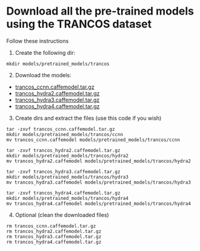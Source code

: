# Download all the pre-trained models using the TRANCOS dataset

Follow these instructions

1. Create the following dir:

```
mkdir models/pretrained_models/trancos

```

2. Download the models:
  * [trancos_ccnn.caffemodel.tar.gz](https://universidaddealcala-my.sharepoint.com/:u:/g/personal/gram_uah_es/ERdcsUU57ZFCk28lbmG16WsBDWiU71yRwgJd0kpX-RmM8g?&Download=1)
  * [trancos_hydra2.caffemodel.tar.gz](https://universidaddealcala-my.sharepoint.com/:u:/g/personal/gram_uah_es/ESiIMJj29KNEvmJX8pQVaRsBVBwB7EPoRusf6votOV-VTw?&Download=1)
  * [trancos_hydra3.caffemodel.tar.gz](https://universidaddealcala-my.sharepoint.com/:u:/g/personal/gram_uah_es/EfJZknF50eJAvJfacXf1-CQBT7jTuSuGAXkegjuNkpDcNg?&Download=1)
  * [trancos_hydra4.caffemodel.tar.gz](https://universidaddealcala-my.sharepoint.com/:u:/g/personal/gram_uah_es/EfF-6vzJL-9MnbJsCMYzO34BvT3r_o_awIq472BeaLjiMg?&Download=1)

3. Create dirs and extract the files (use this code if you wish)
```
tar -zxvf trancos_ccnn.caffemodel.tar.gz
mkdir models/pretrained_models/trancos/ccnn
mv trancos_ccnn.caffemodel models/pretrained_models/trancos/ccnn

tar -zxvf trancos_hydra2.caffemodel.tar.gz
mkdir models/pretrained_models/trancos/hydra2
mv trancos_hydra2.caffemodel models/pretrained_models/trancos/hydra2

tar -zxvf trancos_hydra3.caffemodel.tar.gz
mkdir models/pretrained_models/trancos/hydra3
mv trancos_hydra3.caffemodel models/pretrained_models/trancos/hydra3

tar -zxvf trancos_hydra4.caffemodel.tar.gz
mkdir models/pretrained_models/trancos/hydra4
mv trancos_hydra4.caffemodel models/pretrained_models/trancos/hydra4

```
4. Optional (clean the downloaded files)
```
rm trancos_ccnn.caffemodel.tar.gz
rm trancos_hydra2.caffemodel.tar.gz
rm trancos_hydra3.caffemodel.tar.gz
rm trancos_hydra4.caffemodel.tar.gz
```

